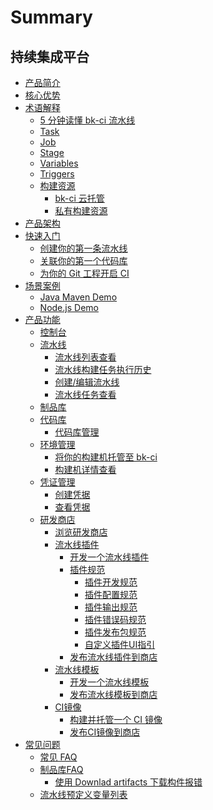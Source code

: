 # Summary

## 持续集成平台
* [产品简介](产品白皮书/产品简介/README.md)
* [核心优势](产品白皮书/产品简介/Advantages.md)
* [术语解释]()
    * [5 分钟读懂 bk-ci 流水线](产品白皮书/Concepts/Learn-pipeline-in-5min.md)
    * [Task](产品白皮书/Concepts/Task.md)
    * [Job](产品白皮书/Concepts/Job.md)
    * [Stage](产品白皮书/Concepts/Stage.md)
    * [Variables](产品白皮书/Concepts/Variables.md)
    * [Triggers](产品白皮书/Concepts/Triggers.md)
    * [构建资源]()
        * [bk-ci 云托管](产品白皮书/Concepts/Resources_hosted.md)
        * [私有构建资源](产品白皮书/Concepts/Resources_self.md)
* [产品架构](产品白皮书/产品简介/Architecture.md)
* [快速入门]()
    * [创建你的第一条流水线](产品白皮书/Quickstarts/Create-your-first-pipeline.md)
    * [关联你的第一个代码库](产品白皮书/Quickstarts/Link-your-first-repo.md)
    * [为你的 Git 工程开启 CI](产品白皮书/Quickstarts/Enable-ci.md)
* [场景案例]()
    * [Java Maven Demo](产品白皮书/Examples/Java-Maven.md)
    * [Node.js Demo](产品白皮书/Examples/Node.md)
* [产品功能]()
    * [控制台](产品白皮书/Services/Console.md)
    * [流水线]()
        * [流水线列表查看](产品白皮书/Services/Pipeline/pipeline-list.md)
        * [流水线构建任务执行历史](产品白皮书/Services/Pipeline/pipeline-history.md)
        * [创建/编辑流水线](产品白皮书/Services/Pipeline/pipeline-edit.md)
        * [流水线任务查看](产品白皮书/Services/Pipeline/pipeline-detail.md)
    * [制品库](产品白皮书/Services/Artifactory/Artifactory.md)
    * [代码库]()
        * [代码库管理](产品白皮书/Services/Repos/repos-link.md)
    * [环境管理]()
        * [将你的构建机托管至 bk-ci](产品白皮书/Services/Resource/bkci-hosted.md)
        * [构建机详情查看](产品白皮书/Services/Resource/host-detail.md)
    * [凭证管理]()
        * [创建凭据](产品白皮书/Services/Ticket/ticket-add.md)
        * [查看凭据](产品白皮书/Services/Ticket/ticket-list.md)
    * [研发商店]()
        * [浏览研发商店](产品白皮书/Services/Store/home.md)
        * [流水线插件]()
            * [开发一个流水线插件](产品白皮书/Services/Store/start-new-task.md)
            * [插件规范]()
                * [插件开发规范](产品白皮书/Services/Store/plugins/plugin-specification.md)
                * [插件配置规范](产品白皮书/Services/Store/plugins/plugin-config.md)
                * [插件输出规范](产品白皮书/Services/Store/plugins/plugin-output.md)
                * [插件错误码规范](产品白皮书/Services/Store/plugins/plugin-error-code.md)
                * [插件发布包规范](产品白皮书/Services/Store/plugins/release.md)
                * [自定义插件UI指引](产品白皮书/Services/Store/plugins/plugin-custom-ui.md)
            * [发布流水线插件到商店](产品白皮书/Services/Store/upload-new-task.md)            
        * [流水线模板]()
            * [开发一个流水线模板](产品白皮书/Services/Store/start-new-template.md)
            * [发布流水线模板到商店](产品白皮书/Services/Store/release-new-template.md)
        * [CI镜像]()
            * [构建并托管一个 CI 镜像](产品白皮书/Services/Store/docker-build.md)
            * [发布CI镜像到商店](产品白皮书/Services/Store/release-new-image.md)
* [常见问题]()
    * [常见 FAQ](产品白皮书/FAQS/FAQ.md)
    * [制品库FAQ]()
        * [使用 Downlad artifacts 下载构件报错](产品白皮书/FAQS/无法下载构建.md)
    * [流水线预定义变量列表](产品白皮书/FAQS/Variables.md)